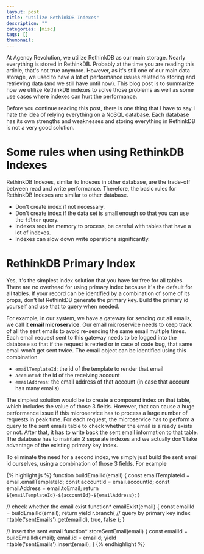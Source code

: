 ```yaml
---
layout: post
title: "Utilize RethinkDB Indexes"
description: ""
categories: [misc]
tags: []
thumbnail:
---
```


At Agency Revolution, we utilize RethinkDB as our main storage. Nearly everything is stored in
RethinkDB. Probably at the time you are reading this article, that's not true anymore. However, as
it's still one of our main data storage, we used to have a lot of performance issues related to
storing and retrieving data (and we still have until now). This blog post is to summarize how we
utilize RethinkDB indexes to solve those problems as well as some use cases where indexes can hurt
the performance.

Before you continue reading this post, there is one thing that I have to say. I hate the idea of
relying everything on a NoSQL database. Each database has its own strengths and weaknesses and
storing everything in RethinkDB is not a very good solution.

# Some rules when using RethinkDB Indexes

RethinkDB Indexes, similar to Indexes in other database, are the trade-off between read and write
performance. Therefore, the basic rules for RethinkDB Indexes are similar to other database.

- Don't create index if not necessary.
- Don't create index if the data set is small enough so that you can use the `filter` query.
- Indexes require memory to process, be careful with tables that have a lot of indexes.
- Indexes can slow down write operations significantly.

# RethinkDB Primary Index

Yes, it's the simplest index solution that you have for free for all tables. There are no overhead
for using primary index because it's the default for all tables. If your record can be identified by a
combination of some of its props, don't let RethinkDB generate the primary key.
Build the primary id yourself and use that to query when needed.

For example, in our system, we have a gateway for sending out all emails, we call it
**email microservice**.
Our email microservice needs to keep track of all the sent emails to avoid re-sending the same email
multiple times. Each email request sent to this gateway needs to be logged into
the database so that if the request is retried or in case of code bug, that same
email won't get sent twice. The email object can be identified using this
combination

- `emailTemplateId`: the id of the template to render that email
- `accountId`: the id of the receiving account
- `emailAddress`: the email address of that account (in case that account has many emails)

The simplest solution would be to create a compound index on that table, which
includes the value of those 3 fields.
However, that can cause a huge performance issue if
this microservice has to process a large number of requests in peak time.
For each request, the microservice has to perform a query to the sent emails
table to check whether the email is already exists or not. After that, it has to
write back the sent email information to that table. The database has to
maintain 2 separate indexes and we actually don't take advantage of the existing
primary key index.

To eliminate the need for a second index, we simply just build the sent email id
ourselves, using a combination of those 3 fields. For example

{% highlight js %}
function buildEmailId(email) {
  const emailTemplateId = email.emailTemplateId;
  const accountId = email.accountId;
  const emailAddress = email.toEmail;
  return `${emailTemplateId}-${accountId}-${emailAddress}`;
}

// check whether the email exist
function* emailExist(email) {
  const emailId = buildEmailId(email);
  return yield r.branch(
    // query by primary key index
    r.table('sentEmails').get(emailId),
    true,
    false
  );
}

// insert the sent email
function* storeSentEmail(email) {
  const emailId = buildEmailId(email);
  email.id = emailId;
  yield r.table('sentEmails').insert(email);
}
{% endhighlight %}
